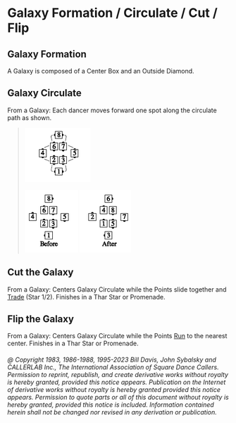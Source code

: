 
# Galaxy Formation / Circulate / Cut / Flip

## Galaxy Formation

A Galaxy is composed of a Center Box and an Outside Diamond.

## Galaxy Circulate

From a Galaxy: Each dancer moves forward one spot
along the circulate path as shown.

>
> ![alt](galaxy_circulate_1a.png)
>
> ![alt](galaxy_circulate_1b.png)
> ![alt](galaxy_circulate_1c.png)
>

## Cut the Galaxy

From a Galaxy: Centers Galaxy Circulate while the Points slide together and
[Trade](../b2/trade.md) (Star 1/2). Finishes in a Thar Star or Promenade.

## Flip the Galaxy

From a Galaxy: Centers Galaxy Circulate while the Points
[Run](../b2/run.md) to the nearest
center. Finishes in a Thar Star or Promenade.

###### @ Copyright 1983, 1986-1988, 1995-2023 Bill Davis, John Sybalsky and CALLERLAB Inc., The International Association of Square Dance Callers. Permission to reprint, republish, and create derivative works without royalty is hereby granted, provided this notice appears. Publication on the Internet of derivative works without royalty is hereby granted provided this notice appears. Permission to quote parts or all of this document without royalty is hereby granted, provided this notice is included. Information contained herein shall not be changed nor revised in any derivation or publication.
